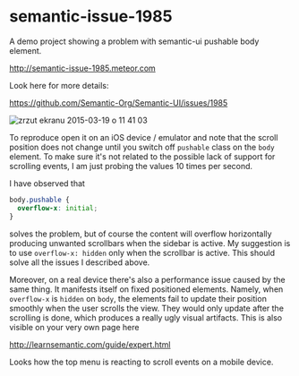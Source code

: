 # semantic-issue-1985

A demo project showing a problem with semantic-ui pushable body element.

http://semantic-issue-1985.meteor.com

Look here for more details:

https://github.com/Semantic-Org/Semantic-UI/issues/1985

![zrzut ekranu 2015-03-19 o 11 41 03](https://cloud.githubusercontent.com/assets/1971195/6728794/df4f0f18-ce2c-11e4-8fcc-3b965edf735a.png)

To reproduce open it on an iOS device / emulator and note that the scroll position does not change until you switch off `pushable` class on the `body` element. To make sure it's not related to the possible lack of support for scrolling events, I am just probing the values 10 times per second.

I have observed that
```css
body.pushable {
  overflow-x: initial;
}
```
solves the problem, but of course the content will overflow horizontally producing unwanted scrollbars when the sidebar is active. My suggestion is to use `overflow-x: hidden` only when the scrollbar is active. This should solve all the issues I described above.

Moreover, on a real device there's also a performance issue caused by the same thing. It manifests itself on fixed positioned elements. Namely, when `overflow-x` is `hidden` on `body`, the elements fail to update their position smoothly when the user scrolls the view. They would only update after the scrolling is done, which produces a really ugly visual artifacts. This is also visible on your very own page here

http://learnsemantic.com/guide/expert.html

Looks how the top menu is reacting to scroll events on a mobile device.
